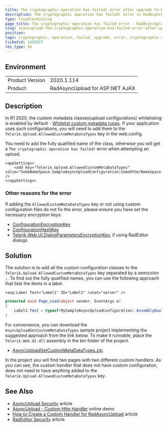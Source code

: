 ```yaml
---
title: The cryptographic operation has failed! error after upgrade to R1 2020 or later
description: The cryptographic operation has failed! error in RadAsyncUpload after upgrade Telerik to version R1 2020(2020.1.114) or later.
type: troubleshooting
page_title: The cryptographic operation has failed error - RadAsyncUpload
slug: asyncupload-the-cryptographic-operation-has-failed-error-after-upgrade
position: 
tags: cryptographic, operation, failed, upgrade, error, cryptographic operation has failed, The cryptographic operation has failed!
ticketid: 1452927
res_type: kb
---
```


## Environment
<table>
	<tbody>
		<tr>
			<td>Product Version</td>
			<td>2020.1.114</td>
		</tr>
		<tr>
			<td>Product</td>
			<td>RadAsyncUpload for ASP.NET AJAX</td>
		</tr>
	</tbody>
</table>


## Description

In R1 2020, the custom metadata classes(upload configurations) whitelisting is enabled by default - [Whitelist custom metadata types](https://docs.telerik.com/devtools/aspnet-ajax/controls/asyncupload/security#allowedcustommetadatatypes). If your application uses such configurations, you will need to add them to the `Telerik.Upload.AllowedCustomMetaDataTypes` key in the web.config. 

You need to add the fully qualified name of the class, otherwise you will get a `The cryptographic operation has failed!` error when attempting an upload.

````web.config
<appSettings>
    <add key="Telerik.Upload.AllowedCustomMetaDataTypes" value="SomeNameSpace.SampleAsyncUploadConfiguration;SomeOtherNameSpace.OtherAsyncUploadConfiguration" />
</appSettings>
````

### Other reasons for the error

If adding the `AllowedCustomMetaDataTypes` key or not using custom configuration files do not fix the error, please ensure you have set the necessary encryption keys:

* [ConfigurationEncryptionKey](https://docs.telerik.com/devtools/aspnet-ajax/controls/asyncupload/security#configurationencryptionkey)
* [ConfigurationHashKey](https://docs.telerik.com/devtools/aspnet-ajax/controls/asyncupload/security#configurationhashkey)
* [Telerik.Web.UI.DialogParametersEncryptionKey](https://docs.telerik.com/devtools/aspnet-ajax/controls/editor/functionality/dialogs/security#dialogparametersencryptionkey), if using RadEditor dialogs

## Solution

The solution is to add all the custom configuration classes to the `Telerik.Upload.AllowedCustomMetaDataTypes` key separated by a semicolon `;`. To find out the fully qualified names, you can use the following approach that lists the items in a label. 

````ASP.NET
<asp:Label Text="Label1" ID="Label1" runat="server" />
````

````C#
protected void Page_Load(object sender, EventArgs e)
{
    Label1.Text = typeof(MySampleAsyncUploadConfiguration).AssemblyQualifiedName.Split(',')[0];
}
````

For convenience, you can download the `AsyncUploadGetCustomMetaDataTypes` sample project implementing the suggested approach from the link below. To make it runnable, place the `Telerik.Web.UI.dll` assembly in the bin folder of the project.

* [AsyncUploadGetCustomMetaDataTypes.zip](files/AsyncUploadGetCustomMetaDataTypes.zip).

In the project you will find two pages with two different custom handlers. As you can see, the custom handler that does not have custom configuration, does not need to have anything added to the `Telerik.Upload.AllowedCustomMetaDataTypes` key.


## See Also

* [AsyncUpload Security](https://docs.telerik.com/devtools/aspnet-ajax/controls/asyncupload/security) article
* [AsyncUpload - Custom Http Handler](https://demos.telerik.com/aspnet-ajax/asyncupload/examples/imageuploader/defaultcs.aspx) online demo
* [How to Create a Custom Handler for RadAsyncUpload](https://docs.telerik.com/devtools/aspnet-ajax/controls/asyncupload/how-to/how-to-extend-the-radasyncupload-handler) article
* [RadEditor Security](https://docs.telerik.com/devtools/aspnet-ajax/controls/editor/functionality/dialogs/security) article

